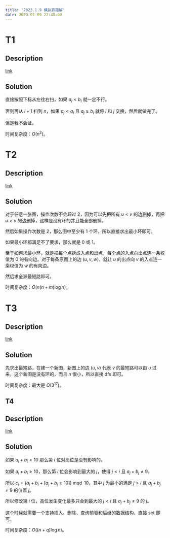 ```yaml
---
title: '2023.1.9 模拟赛题解'
date: 2023-01-09 22:48:00
---
```


# T1

## Description

[link](https://codeforces.com/gym/103409/problem/D)

## Solution

直接按照下标从左往右扫，如果 $a_i<b_i$ 就一定不行。

否则再从 $i+1$ 扫到 $n$，如果 $a_j<a_i$ 且 $a_j\geq b_i$ 就将 $i$ 和 $j$ 交换，然后就做完了。

但是我不会证。

时间复杂度：$O(n^2)$。

# T2

## Description

[link](https://codeforces.com/gym/103409/problem/E)

## Solution

对于任意一张图，操作次数不会超过 $2$，因为可以先把所有 $u<v$ 的边删掉，再把 $u>v$ 的边删掉，这样是没有环的并且能全部删掉。

然后如果操作次数是 $2$，那么图中至少有 $1$ 个环，所以直接求出最小环即可。

如果最小环都满足不了要求，那么就是 $0$ 或 $1$。

至于如何求最小环，就是把每个点拆成入点和出点，每个点的入点向出点连一条权值为 $0$ 的有向边。对于每条原图上的边 $(u,v,w)$，就让 $u$ 的出点向 $v$ 的入点连一条权值为 $w$ 的有向边。

然后求全源最短路即可。

时间复杂度：$O(n(n+m)\log n)$。

# T3

## Description

[link](https://codeforces.com/gym/103409/problem/K)

## Solution

先求出最短路，在建一个新图，新图上的边 $(u,v)$ 代表 $v$ 的最短路可以由 $u$ 过来，这个新图是没有环的，而且 $n$ 很小，所以直接 dfs 即可。

时间复杂度：最大是 $O(3^{17})$。

## T4

## Description

[link](https://codeforces.com/gym/103409/problem/B)

## Solution

如果 $a_i+b_i<10$ 那么第 $i$ 位对高位是没有影响的。

如果 $a_i+b_i\geq 10$，那么第 $i$ 位会影响到最大的 $j$，使得 $j<i$ 且 $a_j+b_j\neq 9$。

所以 $c_i = (a_i + b_i + [a_j + b_j \geq 10])\bmod 10$，其中 $j$ 为最小的满足 $j > i$ 且 $a_j + b_j\neq 9$ 的位置 $j$。

所以修改第 $i$ 位，高位发生变化最多只会到最大的 $j<i$ 且 $a_j+b_j\neq 9$ 的 $j$。

这个时候就需要一个支持插入、删除、查询前驱和后继的数据结构，直接 set 即可。

时间复杂度：$O((n+q)\log n)$。